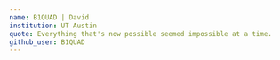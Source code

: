```yaml
---
name: B1QUAD | David
institution: UT Austin
quote: Everything that's now possible seemed impossible at a time. 
github_user: B1QUAD
---
```

